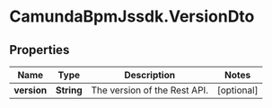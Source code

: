 # CamundaBpmJssdk.VersionDto

## Properties

Name | Type | Description | Notes
------------ | ------------- | ------------- | -------------
**version** | **String** | The version of the Rest API. | [optional] 


